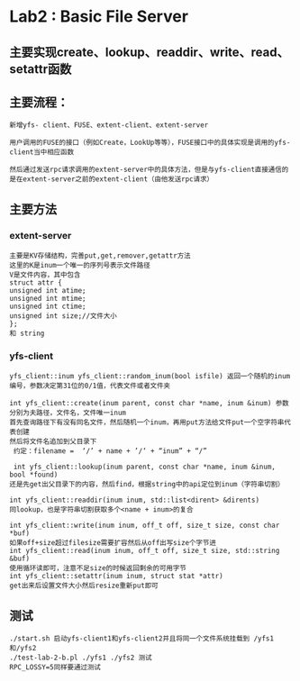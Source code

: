 # Lab2 : Basic File Server

## 主要实现create、lookup、readdir、write、read、setattr函数

## 主要流程：
    新增yfs- client、FUSE、extent-client、extent-server

    用户调用的FUSE的接口（例如Create，LookUp等等），FUSE接口中的具体实现是调用的yfs-client当中相应函数

    然后通过发送rpc请求调用的extent-server中的具体方法，但是与yfs-client直接通信的是在extent-server之前的extent-client（由他发送rpc请求）

## 主要方法
### extent-server
    主要是KV存储结构，完善put,get,remover,getattr方法
    这里的K是inum一个唯一的序列号表示文件路径
    V是文件内容，其中包含 
    struct attr {
    unsigned int atime;
    unsigned int mtime;
    unsigned int ctime;
    unsigned int size;//文件大小
    };
    和 string 
### yfs-client
    yfs_client::inum yfs_client::random_inum(bool isfile) 返回一个随机的inum编号，参数决定第31位的0/1值，代表文件或者文件夹

    int yfs_client::create(inum parent, const char *name, inum &inum) 参数分别为夫路径，文件名，文件唯一inum
    首先查询路径下有没有同名文件，然后随机一个inum，再用put方法给文件put一个空字符串代表创建
    然后将文件名追加到父目录下
     约定：filename =  ‘/’ + name + ’/‘ + “inum” + “/”

     int yfs_client::lookup(inum parent, const char *name, inum &inum, bool *found)
    还是先get出父目录下的内容，然后find，根据string中的api定位到inum（字符串切割）

    int yfs_client::readdir(inum inum, std::list<dirent> &dirents)
    同lookup，也是字符串切割获取多个<name + inum>的复合

    int yfs_client::write(inum inum, off_t off, size_t size, const char *buf)
    如果off+size超过filesize需要扩容然后从off出写size个字节进
    int yfs_client::read(inum inum, off_t off, size_t size, std::string &buf)
    使用循环读即可，注意不足size的时候返回剩余的可用字节
    int yfs_client::setattr(inum inum, struct stat *attr)
    get出来后设置文件大小然后resize重新put即可



## 测试
    ./start.sh 启动yfs-client1和yfs-client2并且将同一个文件系统挂载到 /yfs1 和/yfs2
    ./test-lab-2-b.pl ./yfs1 ./yfs2 测试
    RPC_LOSSY=5同样要通过测试




